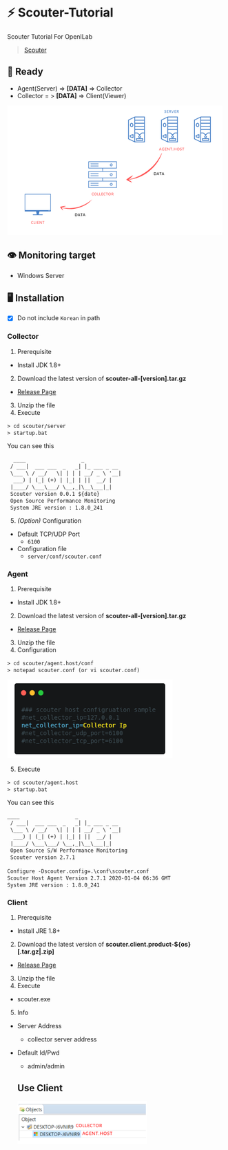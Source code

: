 # :zap: Scouter-Tutorial
Scouter Tutorial For OpenILab

> [Scouter](https://github.com/scouter-project/scouter/blob/master/README_kr.md)

## :green_book: Ready
- Agent(Server) => __[DATA]__ => Collector
- Collector = > __[DATA]__ => Client(Viewer)

![scouter img](Scouter.png)

## :eye: Monitoring target
- Windows Server

## :desktop_computer: Installation
- [x] Do not include `Korean` in path

### Collector
1. Prerequisite
- Install JDK 1.8+
2. Download the latest version of __scouter-all-[version].tar.gz__
- [Release Page](https://github.com/scouter-project/scouter/releases)
3. Unzip the file
4. Execute

```
> cd scouter/server
> startup.bat
```

You can see this
```
  ____                  _
 / ___|  ___ ___  _   _| |_ ___ _ __
 \___ \ / __/   \| | | | __/ _ \ '__|
  ___) | (_| (+) | |_| | ||  __/ |
 |____/ \___\___/ \__,_|\__\___|_|
 Scouter version 0.0.1 ${date}
 Open Source Performance Monitoring
 System JRE version : 1.8.0_241
```

5. *(Option)* Configuration
- Default TCP/UDP Port
  - `6100`
- Configuration file
  - `server/conf/scouter.conf`
  
  
### Agent
1. Prerequisite
- Install JDK 1.8+
2. Download the latest version of __scouter-all-[version].tar.gz__
- [Release Page](https://github.com/scouter-project/scouter/releases)
3. Unzip the file
4. Configuration

```
> cd scouter/agent.host/conf
> notepad scouter.conf (or vi scouter.conf)
```

![agent_conf](agentconf.png)

5. Execute

```
> cd scouter/agent.host
> startup.bat
```

You can see this

```
____                  _
 / ___|  ___ ___  _   _| |_ ___ _ __
 \___ \ / __/   \| | | | __/ _ \ '__|
  ___) | (_| (+) | |_| | ||  __/ |
 |____/ \___\___/ \__,_|\__\___|_|
 Open Source S/W Performance Monitoring
 Scouter version 2.7.1

Configure -Dscouter.config=.\conf\scouter.conf
Scouter Host Agent Version 2.7.1 2020-01-04 06:36 GMT
System JRE version : 1.8.0_241
```


### Client
1. Prerequisite
- Install JRE 1.8+
2. Download the latest version of __scouter.client.product-${os}[.tar.gz|.zip]__
- [Release Page](https://github.com/scouter-project/scouter/releases)
3. Unzip the file
4. Execute
- scouter.exe
5. Info
- Server Address
  - collector server address
- Default Id/Pwd
  - admin/admin  
  
  
  ## Use Client
  ![client](client.png)
